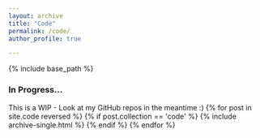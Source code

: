 ```yaml
---
layout: archive
title: "Code"
permalink: /code/
author_profile: true

---
```


{% include base_path %}

### In Progress...

This is a WIP - Look at my GitHub repos in the meantime :)
{% for post in site.code reversed %}
  {% if post.collection == 'code' %}
    {% include archive-single.html %}
  {% endif %}
{% endfor %}
